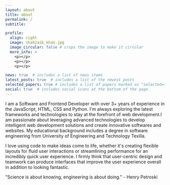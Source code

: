 ```yaml
---
layout: about
title: about
permalink: /
subtitle:

profile:
  align: right
  image: shahzaib_khan.jpg
  image_circular: false # crops the image to make it circular
  more_info: >
    <p></p>
    <p></p>
    <p></p>

news: true  # includes a list of news items
latest_posts: true  # includes a list of the newest posts
selected_papers: true # includes a list of papers marked as "selected={true}"
social: true  # includes social icons at the bottom of the page
---
```


I am a Software and Frontend Developer with over 3+ years of experience in the JavaScript, HTML, CSS and Python.  I'm always exploring the latest frameworks and technologies to stay at the forefront of web development.I am passionate about leveraging advanced technologies to develop intelligent web development solutions and create innovative softwares and websites. My educational background includes a degree in software engineering from University of Engineering and Technology Texilla.

I love using code to make ideas come to life, whether it's creating flexible layouts for fluid user interactions or streamlining performance for an incredibly quick user experience. I firmly think that user-centric design and teamwork can produce interfaces that improve the user experience overall in addition to looking fantastic.

"Science is about knowing, engineering is about doing." - Henry Petroski
